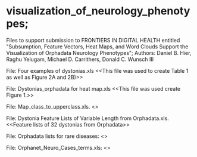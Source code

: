 # visualization_of_neurology_phenotypes;
Files to support submission to FRONTIERS IN DIGITAL HEALTH entitled "Subsumption,  Feature Vectors, Heat Maps, and Word Clouds Support the Visualization of Orphadata Neurology Phenotypes"; 
Authors: Daniel B. Hier, Raghu Yelugam, Michael D. Carrithers, Donald C. Wunsch III


File: Four examples of dystonias.xls <<This file was used to create Table 1 as well as Figure 2A and 2B)>>

File: Dystonias_orphadata for heat map.xls <<This file was used create Figure 1.>>

File: Map_class_to_upperclass.xls. <<This file was used for subsumption of classes to superclasses>>

File: Dystonia Feature Lists of Variable Length from Orphadata.xls. <<Feature lists of 32 dystonias from Orphadata>>

File: Orphadata lists for rare diseases: <<Feature lists for rare diseases in Orphadata>>

File: Orphanet_Neuro_Cases_terms.xls: <<Feature lists for neurological rare diseases in Orphadata>>
